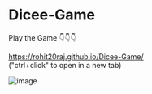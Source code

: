 # Dicee-Game
Play the Game 👇👇👇

https://rohit20raj.github.io/Dicee-Game/   
("ctrl+click" to open in a new tab)
 
![image](https://user-images.githubusercontent.com/85450970/157432574-11ba827d-8099-410d-b75c-200e2709f56b.png)
